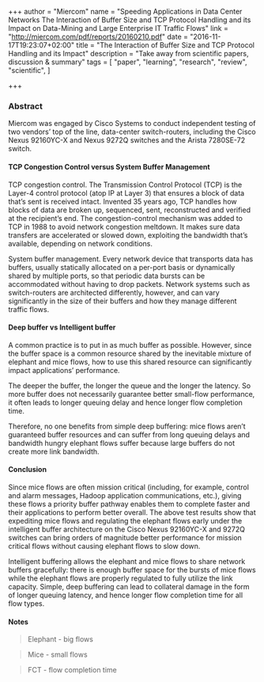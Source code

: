 +++
author = "Miercom"
name = "Speeding Applications in Data Center Networks The Interaction of Buffer Size and TCP Protocol Handling and its Impact on Data-Mining and Large Enterprise IT Traffic Flows"
link = "http://miercom.com/pdf/reports/20160210.pdf"
date = "2016-11-17T19:23:07+02:00"
title = "The Interaction of Buffer Size and TCP Protocol Handling and its Impact"
description = "Take away from scientific papers, discussion & summary"
tags = [
  "paper",
  "learning",
  "research",
  "review",
  "scientific",
]

+++

### Abstract

Miercom was engaged by Cisco Systems to conduct independent testing of two vendors’ top of the line, 
data-center switch-routers, including the Cisco Nexus 92160YC-X and Nexus 9272Q switches and the Arista 7280SE-72 switch.

#### TCP Congestion Control versus System Buffer Management

TCP congestion control. The Transmission Control Protocol (TCP) is the Layer-4 control
protocol (atop IP at Layer 3) that ensures a block of data that’s sent is received intact.
Invented 35 years ago, TCP handles how blocks of data are broken up, sequenced, sent,
reconstructed and verified at the recipient’s end. The congestion-control mechanism
was added to TCP in 1988 to avoid network congestion meltdown. It makes sure data
transfers are accelerated or slowed down, exploiting the bandwidth that’s available,
depending on network conditions.

System buffer management. Every network device that transports data has buffers,
usually statically allocated on a per-port basis or dynamically shared by multiple ports, so
that periodic data bursts can be accommodated without having to drop packets.
Network systems such as switch-routers are architected differently, however, and can
vary significantly in the size of their buffers and how they manage different traffic flows.

#### Deep buffer vs Intelligent buffer

A common practice is to put in as much buffer as possible. However, since the
buffer space is a common resource shared by the inevitable mixture of elephant and mice flows,
how to use this shared resource can significantly impact applications’ performance.

The deeper the buffer, the longer the queue and the longer the latency. So more buffer does
not necessarily guarantee better small-flow performance, it often leads to longer queuing delay
and hence longer flow completion time.

Therefore, no one benefits from simple deep buffering: mice flows aren’t guaranteed buffer
resources and can suffer from long queuing delays and bandwidth hungry elephant flows suffer
because large buffers do not create more link bandwidth.

#### Conclusion

Since mice flows are often mission critical (including, for example, control and alarm messages,
Hadoop application communications, etc.), giving these flows a priority buffer pathway enables
them to complete faster and their applications to perform better overall. The above test results
show that expediting mice flows and regulating the elephant flows early under the intelligent
buffer architecture on the Cisco Nexus 92160YC-X and 9272Q switches can bring orders of
magnitude better performance for mission critical flows without causing elephant flows to slow
down.

Intelligent buffering allows the elephant and mice flows to share network buffers gracefully:
there is enough buffer space for the bursts of mice flows while the elephant flows are properly
regulated to fully utilize the link capacity. Simple, deep buffering can lead to collateral damage
in the form of longer queuing latency, and hence longer flow completion time for all flow types.


#### Notes

> Elephant - big flows

> Mice - small flows

> FCT - flow completion time
